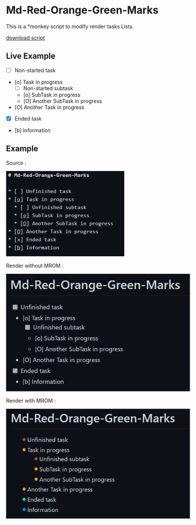 # Md-Red-Orange-Green-Marks

This is a \*monkey script to modify render tasks Lists.

[download script](https://github.com/seishin77/Md-Red-Orange-Green-Marks/raw/master/Red-Green%20check%20marks.user.js)

## Live Example 

* [ ] Non-started task
* [o] Task in progress
  * [ ] Non-started subtask
  * [o] SubTask in progress
  * [O] Another SubTask in progress
* [O] Another Task in progress
* [x] Ended task
* [b] Information

## Example 
Source :

![Source Code](https://github.com/seishin77/Md-Red-Orange-Green-Marks/blob/master/images/source_view.PNG?raw=true)

Render without MROM :

![Normal Render](https://github.com/seishin77/Md-Red-Orange-Green-Marks/blob/master/images/normal_view.PNG?raw=true)

Render with MROM :

![Modified Render](https://github.com/seishin77/Md-Red-Orange-Green-Marks/blob/master/images/result_view.PNG?raw=true)
